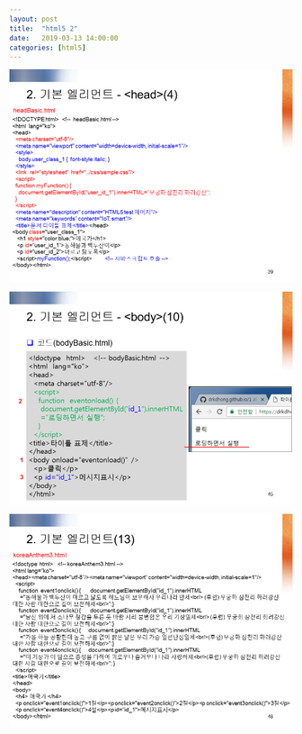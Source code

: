 ```yaml
---
layout: post
title:  "html5 2"
date:   2019-03-13 14:00:00 
categories: [html5]
---
```


![Screen html5_0201](https://raw.githubusercontent.com/javaroadmap/javaroadmap.github.io/master/static/img/_posts/homework/html5_0201.png "Screen html5_0201")

![Screen html5_0202](https://raw.githubusercontent.com/javaroadmap/javaroadmap.github.io/master/static/img/_posts/homework/html5_0202.png "Screen html5_0202")

![Screen html5_0203](https://raw.githubusercontent.com/javaroadmap/javaroadmap.github.io/master/static/img/_posts/homework/html5_0203.png "Screen html5_0203")
